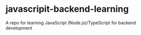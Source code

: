 # javascripit-backend-learning
A repo for learning JavaScript (Node.js)/TypeScript for backend development
